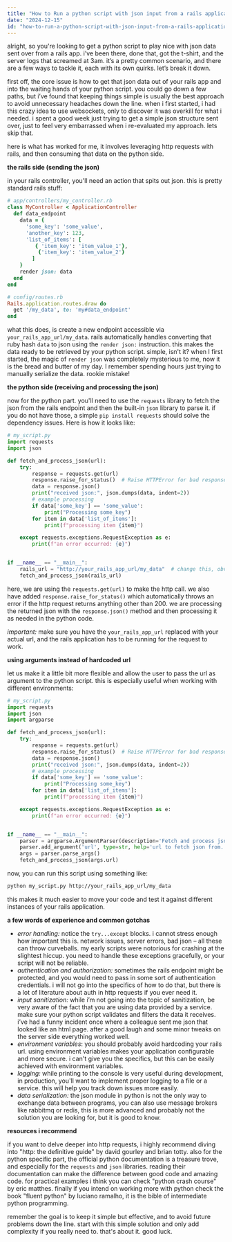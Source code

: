 ```yaml
---
title: "How to Run a python script with json input from a rails application?"
date: "2024-12-15"
id: "how-to-run-a-python-script-with-json-input-from-a-rails-application"
---
```


alright, so you're looking to get a python script to play nice with json data sent over from a rails app. i’ve been there, done that, got the t-shirt, and the server logs that screamed at 3am. it’s a pretty common scenario, and there are a few ways to tackle it, each with its own quirks. let’s break it down.

first off, the core issue is how to get that json data out of your rails app and into the waiting hands of your python script. you could go down a few paths, but i’ve found that keeping things simple is usually the best approach to avoid unnecessary headaches down the line. when i first started, i had this crazy idea to use websockets, only to discover it was overkill for what i needed. i spent a good week just trying to get a simple json structure sent over, just to feel very embarrassed when i re-evaluated my approach. lets skip that.

here is what has worked for me, it involves leveraging http requests with rails, and then consuming that data on the python side.

**the rails side (sending the json)**

in your rails controller, you'll need an action that spits out json. this is pretty standard rails stuff:

```ruby
# app/controllers/my_controller.rb
class MyController < ApplicationController
  def data_endpoint
    data = {
      'some_key': 'some_value',
      'another_key': 123,
      'list_of_items': [
         { 'item_key': 'item_value_1'},
          {'item_key': 'item_value_2'}
        ]
    }
    render json: data
  end
end
```
```ruby
# config/routes.rb
Rails.application.routes.draw do
  get '/my_data', to: 'my#data_endpoint'
end
```

what this does, is create a new endpoint accessible via `your_rails_app_url/my_data`. rails automatically handles converting that ruby hash `data` to json using the `render json:` instruction. this makes the data ready to be retrieved by your python script. simple, isn't it? when I first started, the magic of `render json` was completely mysterious to me, now it is the bread and butter of my day. I remember spending hours just trying to manually serialize the data. rookie mistake!

**the python side (receiving and processing the json)**

now for the python part. you'll need to use the `requests` library to fetch the json from the rails endpoint and then the built-in `json` library to parse it. if you do not have those, a simple `pip install requests` should solve the dependency issues. Here is how it looks like:

```python
# my_script.py
import requests
import json

def fetch_and_process_json(url):
    try:
        response = requests.get(url)
        response.raise_for_status()  # Raise HTTPError for bad responses (4xx or 5xx)
        data = response.json()
        print("received json:", json.dumps(data, indent=2))
        # example processing
        if data['some_key'] == 'some_value':
            print("Processing some_key")
        for item in data['list_of_items']:
            print(f"processing item {item}")

    except requests.exceptions.RequestException as e:
        print(f"an error occurred: {e}")


if __name__ == "__main__":
    rails_url = "http://your_rails_app_url/my_data"  # change this, obviously
    fetch_and_process_json(rails_url)

```

here, we are using the `requests.get(url)` to make the http call. we also have added `response.raise_for_status()` which automatically throws an error if the http request returns anything other than 200. we are processing the returned json with the `response.json()` method and then processing it as needed in the python code.

*important:* make sure you have the `your_rails_app_url` replaced with your actual url, and the rails application has to be running for the request to work.

**using arguments instead of hardcoded url**

let us make it a little bit more flexible and allow the user to pass the url as argument to the python script. this is especially useful when working with different environments:

```python
# my_script.py
import requests
import json
import argparse

def fetch_and_process_json(url):
    try:
        response = requests.get(url)
        response.raise_for_status()  # Raise HTTPError for bad responses (4xx or 5xx)
        data = response.json()
        print("received json:", json.dumps(data, indent=2))
        # example processing
        if data['some_key'] == 'some_value':
            print("Processing some_key")
        for item in data['list_of_items']:
            print(f"processing item {item}")

    except requests.exceptions.RequestException as e:
        print(f"an error occurred: {e}")


if __name__ == "__main__":
    parser = argparse.ArgumentParser(description='Fetch and process json from a url.')
    parser.add_argument('url', type=str, help='url to fetch json from.')
    args = parser.parse_args()
    fetch_and_process_json(args.url)

```

now, you can run this script using something like:

```bash
python my_script.py http://your_rails_app_url/my_data
```

this makes it much easier to move your code and test it against different instances of your rails application.

**a few words of experience and common gotchas**

*   *error handling:* notice the `try...except` blocks. i cannot stress enough how important this is. network issues, server errors, bad json – all these can throw curveballs. my early scripts were notorious for crashing at the slightest hiccup. you need to handle these exceptions gracefully, or your script will not be reliable.
*   *authentication and authorization:* sometimes the rails endpoint might be protected, and you would need to pass in some sort of authentication credentials. i will not go into the specifics of how to do that, but there is a lot of literature about auth in http requests if you ever need it.
*   *input sanitization:* while i’m not going into the topic of sanitization, be very aware of the fact that you are using data provided by a service. make sure your python script validates and filters the data it receives. i’ve had a funny incident once where a colleague sent me json that looked like an html page. after a good laugh and some minor tweaks on the server side everything worked well.
*   *environment variables*: you should probably avoid hardcoding your rails url. using environment variables makes your application configurable and more secure. i can't give you the specifics, but this can be easily achieved with environment variables.
*   *logging:* while printing to the console is very useful during development, in production, you'll want to implement proper logging to a file or a service. this will help you track down issues more easily.
*   *data serialization:* the json module in python is not the only way to exchange data between programs, you can also use message brokers like rabbitmq or redis, this is more advanced and probably not the solution you are looking for, but it is good to know.

**resources i recommend**

if you want to delve deeper into http requests, i highly recommend diving into "http: the definitive guide" by david gourley and brian totty. also for the python specific part, the official python documentation is a treasure trove, and especially for the `requests` and `json` libraries. reading their documentation can make the difference between good code and amazing code. for practical examples i think you can check "python crash course" by eric matthes. finally if you intend on working more with python check the book "fluent python" by luciano ramalho, it is the bible of intermediate python programming.

remember the goal is to keep it simple but effective, and to avoid future problems down the line. start with this simple solution and only add complexity if you really need to. that's about it. good luck.
